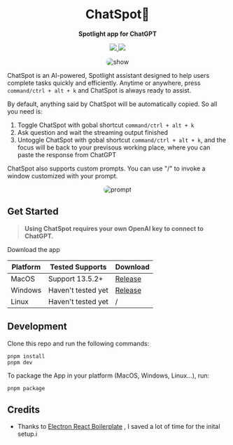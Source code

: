 <div align="center">
  <h1>ChatSpot🥸</h1>
  <p><strong>Spotlight app for ChatGPT</strong></p>
    <p>
    <a href="https://github.com/gusye1234/chat-spot">
      <img src="https://img.shields.io/badge/version-beta-blue">
    </a>
    <a href="https://github.com/gusye1234/chat-spot">
      <img src="https://img.shields.io/badge/platform-macOS-green">
    </a>
  </p>
</div>


<p align="center">
  <img src="https://github.com/gusye1234/chat-spot/releases/download/v0.0.1/show.gif" alt="show" style="border-radius:20px;">
</p>




ChatSpot is an AI-powered, Spotlight assistant designed to help users complete tasks quickly and efficiently. Anytime or anywhere, press `command/ctrl + alt + k` and ChatSpot is always ready to assist. 

By default, anything said by ChatSpot will be automatically copied. So all you need is:

1. Toggle ChatSpot with gobal shortcut  `command/ctrl + alt + k`
2. Ask question and wait the streaming output finished
3. Untoggle ChatSpot with gobal shortcut  `command/ctrl + alt + k`, and the focus will be back to your previsous working place, where you can paste the response from ChatGPT

ChatSpot also supports custom prompts. You can use "/" to invoke a window customized with your prompt.

<p align="center">
  <img src="https://github.com/gusye1234/chat-spot/releases/download/v0.0.1/prompt.gif" alt="prompt" style="border-radius:20px;">
</p>




## Get Started

> **Using ChatSpot requires your own OpenAI key to connect to ChatGPT.**

Download the app

| Platform | Tested Supports    | Download                                                     |
| -------- | ------------------ | ------------------------------------------------------------ |
| MacOS    | Support 13.5.2+    | [Release](https://github.com/gusye1234/chat-spot/releases/tag/v0.0.1) |
| Windows  | Haven't tested yet | [Release](https://github.com/gusye1234/chat-spot/releases/tag/v0.0.1) |
| Linux    | Haven't tested yet | /                                                            |



## Development

Clone this repo and run the following commands:

```shell
pnpm install
pnpm dev
```

To package the App in your platform (MacOS, Windows, Linux...), run:

```shell
pnpm package
```



## Credits

* Thanks to [Electron React Boilerplate](https://github.com/electron-react-boilerplate/electron-react-boilerplate) , I saved a lot of time for the inital setup.i

